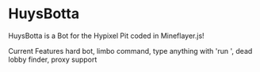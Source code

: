 # HuysBotta
HuysBotta is a Bot for the Hypixel Pit coded in Mineflayer.js! 

Current Features
hard bot, limbo command, type anything with 'run <msg>', dead lobby finder, proxy support
